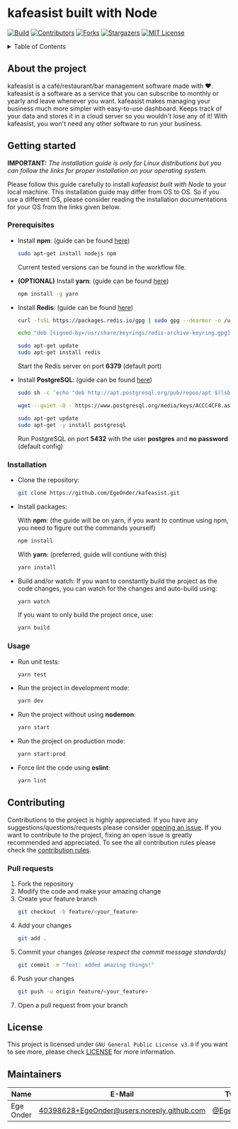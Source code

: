 # kafeasist built with Node

[![Build][build-shield]][build-url]
[![Contributors][contributors-shield]][contributors-url]
[![Forks][forks-shield]][forks-url]
[![Stargazers][stars-shield]][stars-url]
[![MIT License][license-shield]][license-url]

<details>
  <summary>Table of Contents</summary>
  <ol>
    <li>
      <a href="#about-the-project">About the project</a>
    </li>
    <li>
      <a href="#getting-started">Getting Started</a>
      <ol>
        <li><a href="#prerequisites">Prerequisites</a></li>
        <li><a href="#installation">Installation</a></li>
        <li><a href="#usage">Usage</a></li>
      </ol>
    </li>
    <li>
      <a href="#contributing">Contributing</a>
      <ol>
        <li><a href="#pull-requests">Pull requests</a></li>
      </ol>
    </li>
    <li><a href="#license">License</a></li>
    <li><a href="#maintainers">Maintainers</a></li>
  </ol>
</details>

## About the project

kafeasist is a café/restaurant/bar management software made with ❤️. kafeasist is a software as a service that you can subscribe to monthly or yearly and leave whenever you want. kafeasist makes managing your business much more simpler with easy-to-use dashboard. Keeps track of your data and stores it in a cloud server so you wouldn't lose any of it! With kafeasist, you won't need any other software to run your business.

## Getting started

**IMPORTANT:** _The installation guide is only for Linux distributions but you can follow the links for proper installation on your operating system._

Please follow this guide carefully to install _kafeasist built with Node_ to your local machine. This installation guide may differ from OS to OS. So if you use a different OS, please consider reading the installation documentations for your OS from the links given below.

### Prerequisites

-   Install **npm**: (guide can be found [here](https://docs.npmjs.com/downloading-and-installing-node-js-and-npm))
    ```sh
    sudo apt-get install nodejs npm
    ```
    Current tested versions can be found in the workflow file.
-   **(OPTIONAL)** Install **yarn**: (guide can be found [here](https://classic.yarnpkg.com/lang/en/docs/install))

    ```sh
    npm install -g yarn
    ```

-   Install **Redis**: (guide can be found [here](https://redis.io/docs/getting-started/installation/))

    ```sh
    curl -fsSL https://packages.redis.io/gpg | sudo gpg --dearmor -o /usr/share/keyrings/redis-archive-keyring.gpg

    echo "deb [signed-by=/usr/share/keyrings/redis-archive-keyring.gpg] https://packages.redis.io/deb $(lsb_release -cs) main" | sudo tee /etc/apt/sources.list.d/redis.list

    sudo apt-get update
    sudo apt-get install redis
    ```

    Start the Redis server on port **6379** (default port)

-   Install **PostgreSQL**: (guide can be found [here](https://www.postgresql.org/download/))

    ```sh
    sudo sh -c 'echo "deb http://apt.postgresql.org/pub/repos/apt $(lsb_release -cs)-pgdg main" > /etc/apt/sources.list.d/pgdg.list'

    wget --quiet -O - https://www.postgresql.org/media/keys/ACCC4CF8.asc | sudo apt-key add -

    sudo apt-get update
    sudo apt-get -y install postgresql
    ```

    Run PostgreSQL on port **5432** with the user **postgres** and **no password** (default config)

### Installation

-   Clone the repository:

    ```sh
    git clone https://github.com/EgeOnder/kafeasist.git
    ```

-   Install packages:

    With **npm**: (the guide will be on yarn, if you want to continue using npm, you need to figure out the commands yourself)

    ```sh
    npm install
    ```

    With **yarn**: (preferred, guide will contiune with this)

    ```sh
    yarn install
    ```

-   Build and/or watch:
    If you want to constantly build the project as the code changes, you can watch for the changes and auto-build using:
    ```sh
    yarn watch
    ```
    If you want to only build the project once, use:
    ```sh
    yarn build
    ```

### Usage

-   Run unit tests:

    ```sh
    yarn test
    ```

-   Run the project in development mode:

    ```sh
    yarn dev
    ```

-   Run the project without using **nodemon**:

    ```sh
    yarn start
    ```

-   Run the project on production mode:

    ```sh
    yarn start:prod
    ```

-   Force lint the code using **eslint**:

    ```sh
    yarn lint
    ```

## Contributing

Contributions to the project is highly appreciated. If you have any suggestions/questions/requests please consider [opening an issue](https://github.com/EgeOnder/kafeasist/issues/new). If you want to contribute to the project, fixing an open issue is greatly recommended and appreciated. To see the all contribution rules please check the [contribution rules](CONTRIBUTING.md).

### Pull requests

1. Fork the repository
2. Modify the code and make your amazing change
3. Create your feature branch
    ```sh
    git checkout -b feature/<your_feature>
    ```
4. Add your changes
    ```sh
    git add .
    ```
5. Commit your changes _(please respect the commit message standards)_
    ```sh
    git commit -m "feat: added amazing things!"
    ```
6. Push your changes
    ```sh
    git push -u origin feature/<your_feature>
    ```
7. Open a pull request from your branch

## License

This project is licensed under `GNU General Public License v3.0` if you want to see more, please check [LICENSE][license-url] for more information.

## Maintainers

| Name      | E-Mail                                     | Twitter                                       | Role      |
| --------- | ------------------------------------------ | --------------------------------------------- | --------- |
| Ege Onder | 40398628+EgeOnder@users.noreply.github.com | [@EgeOnder23](https://twitter.com/EgeOnder23) | developer |

[build-shield]: https://img.shields.io/github/actions/workflow/status/EgeOnder/kafeasist/main.yml?style=for-the-badge
[build-url]: https://github.com/EgeOnder/kafeasist/actions
[contributors-shield]: https://img.shields.io/github/contributors/EgeOnder/kafeasist.svg?style=for-the-badge
[contributors-url]: https://github.com/EgeOnder/kafeasist/graphs/contributors
[forks-shield]: https://img.shields.io/github/forks/EgeOnder/kafeasist.svg?style=for-the-badge
[forks-url]: https://github.com/EgeOnder/kafeasist/network/members
[stars-shield]: https://img.shields.io/github/stars/EgeOnder/kafeasist.svg?style=for-the-badge
[stars-url]: https://github.com/EgeOnder/kafeasist/stargazers
[license-shield]: https://img.shields.io/github/license/EgeOnder/kafeasist?style=for-the-badge
[license-url]: https://github.com/EgeOnder/kafeasist/blob/main/LICENSE
